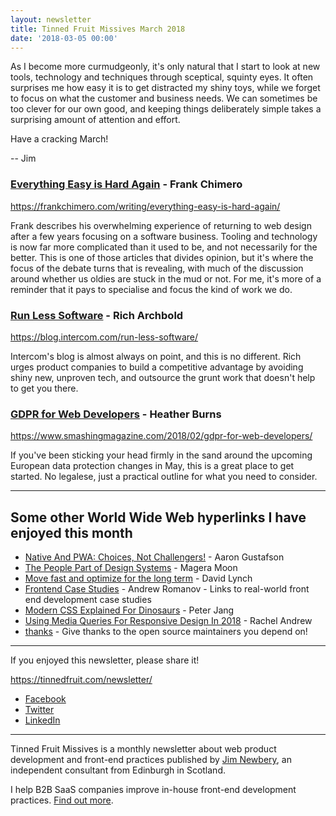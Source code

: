 ```yaml
---
layout: newsletter
title: Tinned Fruit Missives March 2018
date: '2018-03-05 00:00'
---
```


As I become more curmudgeonly, it's only natural that I start to look at new tools, technology and techniques through sceptical, squinty eyes. It often surprises me how easy it is to get distracted my shiny toys, while we forget to focus on what the customer and business needs. We can sometimes be too clever for our own good, and keeping things deliberately simple takes a surprising amount of attention and effort.

Have a cracking March!

-- Jim

### [Everything Easy is Hard Again](https://frankchimero.com/writing/everything-easy-is-hard-again/) - Frank Chimero

https://frankchimero.com/writing/everything-easy-is-hard-again/

Frank describes his overwhelming experience of returning to web design after a few years focusing on a software business. Tooling and technology is now far more complicated than it used to be, and not necessarily for the better. This is one of those articles that divides opinion, but it's where the focus of the debate turns that is revealing, with much of the discussion around whether us oldies are stuck in the mud or not. For me, it's more of a reminder that it pays to specialise and focus the kind of work we do.

### [Run Less Software](https://blog.intercom.com/run-less-software/) - Rich Archbold

https://blog.intercom.com/run-less-software/

Intercom's blog is almost always on point, and this is no different. Rich urges product companies to build a competitive advantage by avoiding shiny new, unproven tech, and outsource the grunt work that doesn't help to get you there.

### [GDPR for Web Developers](https://www.smashingmagazine.com/2018/02/gdpr-for-web-developers/) - Heather Burns

https://www.smashingmagazine.com/2018/02/gdpr-for-web-developers/

If you've been sticking your head firmly in the sand around the upcoming European data protection changes in May, this is a great place to get started. No legalese, just a practical outline for what you need to consider.

---

## Some other World Wide Web hyperlinks I have enjoyed this month

* [Native And PWA: Choices, Not Challengers!](https://www.smashingmagazine.com/2018/02/native-and-pwa-choices-not-challengers/) - Aaron Gustafson
* [The People Part of Design Systems](https://medium.com/related-works-inc/the-people-part-of-design-systems-a5b54eea24f4) - Magera Moon
* [Move fast and optimize for the long term](https://blog.intercom.com/move-fast-and-optimize-for-the-long-term/) - David Lynch
* [Frontend Case Studies](https://github.com/andrew--r/frontend-case-studies) - Andrew Romanov - Links to real-world front end development case studies
* [Modern CSS Explained For Dinosaurs](https://medium.com/actualize-network/modern-css-explained-for-dinosaurs-5226febe3525) - Peter Jang
* [Using Media Queries For Responsive Design In 2018](https://www.smashingmagazine.com/2018/02/media-queries-responsive-design-2018/) - Rachel Andrew
* [thanks](https://github.com/feross/thanks) - Give thanks to the open source maintainers you depend on!

---

If you enjoyed this newsletter, please share it!

https://tinnedfruit.com/newsletter/

* [Facebook](https://v.gd/Yq5MWW)
* [Twitter](https://v.gd/1SYOdJ)
* [LinkedIn](https://v.gd/LevaZh)

---

Tinned Fruit Missives is a monthly newsletter about web product development and front-end practices published by [Jim Newbery](https://tinnedfruit.com), an independent consultant from Edinburgh in Scotland.

I help B2B SaaS companies improve in-house front-end development practices. [Find out more](https://tinnedfruit.com).
